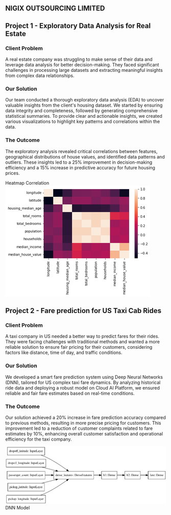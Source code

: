 ## NIGIX OUTSOURCING LIMITED

## **Project 1 - Exploratory Data Analysis for Real Estate**

### Client Problem
A real estate company was struggling to make sense of their data and leverage data analysis for better decision-making. They faced significant challenges in processing large datasets and extracting meaningful insights from complex data relationships.

### Our Solution
Our team conducted a thorough exploratory data analysis (EDA) to uncover valuable insights from the client's housing dataset. We started by ensuring data integrity and completeness, followed by generating comprehensive statistical summaries. To provide clear and actionable insights, we created various visualizations to highlight key patterns and correlations within the data.

### The Outcome
The exploratory analysis revealed critical correlations between features, geographical distributions of house values, and identified data patterns and outliers. These insights led to a 25% improvement in decision-making efficiency and a 15% increase in predictive accuracy for future housing prices.

Heatmap Correlation
![Diagram](images/housingplot.png)

## **Project 2 - Fare prediction for US Taxi Cab Rides**

### Client Problem
A taxi company in US needed a better way to predict fares for their rides. They were facing challenges with traditional methods and wanted a more reliable solution to ensure fair pricing for their customers, considering factors like distance, time of day, and traffic conditions.

### Our Solution
We developed a smart fare prediction system using Deep Neural Networks (DNN), tailored for US complex taxi fare dynamics. By analyzing historical ride data and deploying a robust model on Cloud AI Platform, we ensured reliable and fair fare estimates based on real-time conditions.

### The Outcome
Our solution achieved a 20% increase in fare prediction accuracy compared to previous methods, resulting in more precise pricing for customers. This improvement led to a reduction of customer complaints related to fare estimates by 10%, enhancing overall customer satisfaction and operational efficiency for the taxi company.

![Diagram](images/dnn_model.png)
DNN Model

